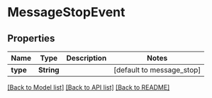 # MessageStopEvent
## Properties

| Name | Type | Description | Notes |
|------------ | ------------- | ------------- | -------------|
| **type** | **String** |  | [default to message_stop] |

[[Back to Model list]](../README.md#documentation-for-models) [[Back to API list]](../README.md#documentation-for-api-endpoints) [[Back to README]](../README.md)

